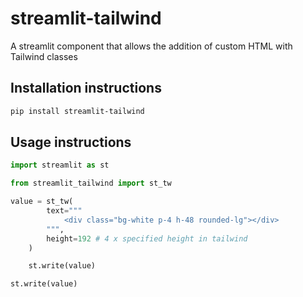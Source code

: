 # streamlit-tailwind

A streamlit component that allows the addition of custom HTML with Tailwind classes

## Installation instructions 

```sh
pip install streamlit-tailwind
```

## Usage instructions

```python
import streamlit as st

from streamlit_tailwind import st_tw

value = st_tw(
        text="""
            <div class="bg-white p-4 h-48 rounded-lg"></div>
        """,
        height=192 # 4 x specified height in tailwind
    )

    st.write(value)

st.write(value)
